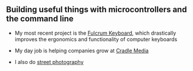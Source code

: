 ## Building useful things with microcontrollers and the command line

- My most recent project is the [Fulcrum Keyboard](https://github.com/dschil138/Fulcrum), which drastically improves the ergonomics and functionality of computer keyboards

- My day job is helping companies grow at [Cradle Media](https://cradle.media)

- I also do [street photography](https://www.instagram.com/depth.street)
